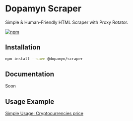 # Dopamyn Scraper

Simple & Human-Friendly HTML Scraper with Proxy Rotator.

[![npm](https://img.shields.io/npm/v/@dopamyn/scraper)](https://www.npmjs.com/package/@dopamyn/scraper)

## Installation

```bash
npm install --save @dopamyn/scraper
```

## Documentation

Soon

## Usage Example

[Simple Usage: Cryptocurrencies price](https://github.com/dopamyn/scraper/blob/main/examples/simple.ts)